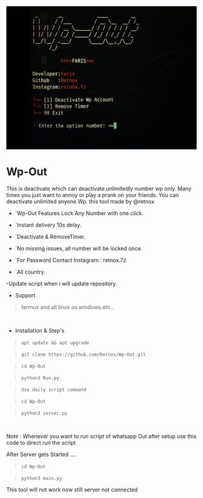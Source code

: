   <img src="./img.png" alt="Wp-Out" />

# Wp-Out

This is deactivate which can deactivate unlimitedly number wp only. Many times you just want to annoy or play a prank on your friends. You can deactivate unlimited anyone Wp. this tool made by @retnox

* `Wp-Out Features Lock Any Number with one click.

* `Instant delivery 10s delay.

* `Deactivate & RemoveTimer.

* `No missing issues, all number will be locked once.

* `For Password Contact Instagram : retnox.7z

* `All country.

-Update script when i will update repository.

- Support

> termux and all linux os windows.etc..

 <br>
 
- Installation & Step's 

> `apt update && apt upgrade`

> `git clone https://github.com/Retnox/Wp-Out.git`

> `cd Wp-Out`

> `python3 Run.py`

> `Use daily script command`

> `cd Wp-Out`

> `python3 server.py`
 <br>

Note : Whenever you want to run script of whatsapp Out after setup use this code to direct run the script 

After Server gets Started ....

> `cd Wp-Out`

> `python3 main.py`


This tool will not work now still server not connected
